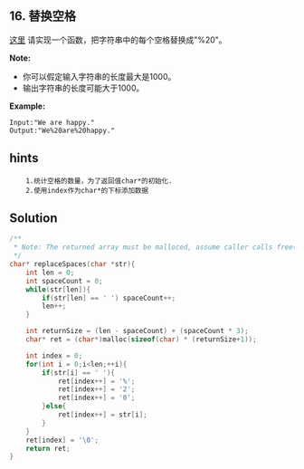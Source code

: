## 16. 替换空格
[这里](https://www.acwing.com/problem/content/17/)
请实现一个函数，把字符串中的每个空格替换成"%20"。

**Note:**
* 你可以假定输入字符串的长度最大是1000。
* 输出字符串的长度可能大于1000。

**Example:**
```
Input:"We are happy."
Output:"We%20are%20happy."
```

## hints
```
    1.统计空格的数量，为了返回值char*的初始化.
    2.使用index作为char*的下标添加数据
```

## Solution
``` c
/**
 * Note: The returned array must be malloced, assume caller calls free().
 */
char* replaceSpaces(char *str){
    int len = 0;
    int spaceCount = 0;
    while(str[len]){
        if(str[len] == ' ') spaceCount++;
        len++;
    }

    int returnSize = (len - spaceCount) + (spaceCount * 3);
    char* ret = (char*)malloc(sizeof(char) * (returnSize+1));

    int index = 0;
    for(int i = 0;i<len;++i){
        if(str[i] == ' '){
            ret[index++] = '%';
            ret[index++] = '2';
            ret[index++] = '0';
        }else{
            ret[index++] = str[i];
        }
    }
    ret[index] = '\0';
    return ret;
}
```